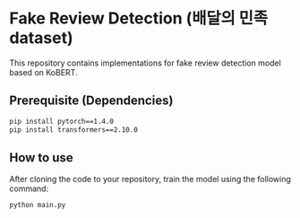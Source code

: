 # Fake Review Detection (배달의 민족 dataset)

This repository contains implementations for fake review detection model based on KoBERT.


## Prerequisite (Dependencies)

```bash
pip install pytorch==1.4.0
pip install transformers==2.10.0
```
## How to use
After cloning the code to your repository, train the model using the following command:
```bash
python main.py
```
